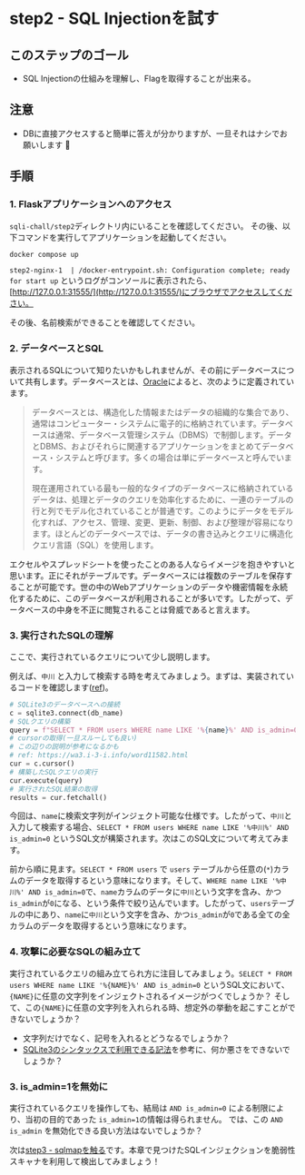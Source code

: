 # step2 - SQL Injectionを試す
## このステップのゴール
- SQL Injectionの仕組みを理解し、Flagを取得することが出来る。

## 注意
- DBに直接アクセスすると簡単に答えが分かりますが、一旦それはナシでお願いします :bow:

## 手順
### 1. Flaskアプリケーションへのアクセス
`sqli-chall/step2`ディレクトリ内にいることを確認してください。
その後、以下コマンドを実行してアプリケーションを起動してください。

```bash
docker compose up
```

`step2-nginx-1  | /docker-entrypoint.sh: Configuration complete; ready for start up` というログがコンソールに表示されたら、[http://127.0.0.1:31555/](http://127.0.0.1:31555/)にブラウザでアクセスしてください。

その後、名前検索ができることを確認してください。

### 2. データベースとSQL

表示されるSQLについて知りたいかもしれませんが、その前にデータベースについて共有します。データベースとは、[Oracle](https://www.oracle.com/jp/database/what-is-database/)によると、次のように定義されています。

> データベースとは、構造化した情報またはデータの組織的な集合であり、通常はコンピューター・システムに電子的に格納されています。データベースは通常、データベース管理システム（DBMS）で制御します。データとDBMS、およびそれらに関連するアプリケーションをまとめてデータベース・システムと呼びます。多くの場合は単にデータベースと呼んでいます。
> 
> 現在運用されている最も一般的なタイプのデータベースに格納されているデータは、処理とデータのクエリを効率化するために、一連のテーブルの行と列でモデル化されていることが普通です。このようにデータをモデル化すれば、アクセス、管理、変更、更新、制御、および整理が容易になります。ほとんどのデータベースでは、データの書き込みとクエリに構造化クエリ言語（SQL）を使用します。

エクセルやスプレッドシートを使ったことのある人ならイメージを抱きやすいと思います。正にそれがテーブルです。データベースには複数のテーブルを保存することが可能です。世の中のWebアプリケーションのデータや機密情報を永続化するために、このデータベースが利用されることが多いです。したがって、データベースの中身を不正に閲覧されることは脅威であると言えます。

### 3. 実行されたSQLの理解

ここで、実行されているクエリについて少し説明します。

例えば、`中川` と入力して検索する時を考えてみましょう。まずは、実装されているコードを確認します([ref](./app/app.py#L36-L40))。

```python
# SQLite3のデータベースへの接続
c = sqlite3.connect(db_name)
# SQLクエリの構築
query = f"SELECT * FROM users WHERE name LIKE '%{name}%' AND is_admin=0"
# cursorの取得(一旦スルーしても良い)
# この辺りの説明が参考になるかも
# ref: https://wa3.i-3-i.info/word11582.html
cur = c.cursor()
# 構築したSQLクエリの実行
cur.execute(query)
# 実行されたSQL結果の取得
results = cur.fetchall()
```

今回は、`name`に検索文字列がインジェクト可能な仕様です。したがって、`中川`と入力して検索する場合、`SELECT * FROM users WHERE name LIKE '%中川%' AND is_admin=0` というSQL文が構築されます。次はこのSQL文について考えてみます。

前から順に見ます。`SELECT * FROM users` で `users` テーブルから任意の(`*`)カラムのデータを取得するという意味になります。そして、`WHERE name LIKE '%中川%' AND is_admin=0`で、`name`カラムのデータに`中川`という文字を含み、かつ`is_admin`が`0`になる、という条件で絞り込んでいます。したがって、`users`テーブルの中にあり、`name`に`中川`という文字を含み、かつ`is_admin`が`0`である全ての全カラムのデータを取得するという意味になります。

### 4. 攻撃に必要なSQLの組み立て

実行されているクエリの組み立てられ方に注目してみましょう。`SELECT * FROM users WHERE name LIKE '%{NAME}%' AND is_admin=0` というSQL文において、`{NAME}`に任意の文字列をインジェクトされるイメージがつくでしょうか？
そして、この`{NAME}`に任意の文字列を入れられる時、想定外の挙動を起こすことができないでしょうか？

- 文字列だけでなく、記号を入れるとどうなるでしょうか？
- [SQLite3のシンタックスで利用できる記法](https://www.sqlite.org/lang.html)を参考に、何か悪さをできないでしょうか？

### 3. is_admin=1を無効に

実行されているクエリを操作しても、結局は `AND is_admin=0` による制限により、当初の目的であった `is_admin=1`の情報は得られません。
では、この `AND is_admin` を無効化できる良い方法はないでしょうか？

次は[step3 - sqlmapを触る](../step3/)です。本章で見つけたSQLインジェクションを脆弱性スキャナを利用して検出してみましょう！
